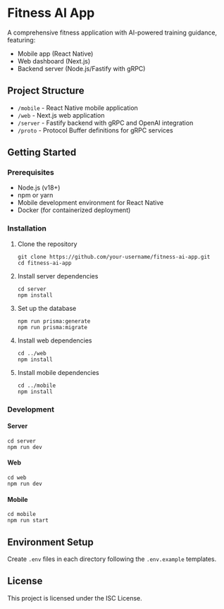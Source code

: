 # Fitness AI App

A comprehensive fitness application with AI-powered training guidance, featuring:

- Mobile app (React Native)
- Web dashboard (Next.js)
- Backend server (Node.js/Fastify with gRPC)

## Project Structure

- `/mobile` - React Native mobile application
- `/web` - Next.js web application
- `/server` - Fastify backend with gRPC and OpenAI integration
- `/proto` - Protocol Buffer definitions for gRPC services

## Getting Started

### Prerequisites

- Node.js (v18+)
- npm or yarn
- Mobile development environment for React Native
- Docker (for containerized deployment)

### Installation

1. Clone the repository
   ```
   git clone https://github.com/your-username/fitness-ai-app.git
   cd fitness-ai-app
   ```

2. Install server dependencies
   ```
   cd server
   npm install
   ```

3. Set up the database
   ```
   npm run prisma:generate
   npm run prisma:migrate
   ```

4. Install web dependencies
   ```
   cd ../web
   npm install
   ```

5. Install mobile dependencies
   ```
   cd ../mobile
   npm install
   ```

### Development

#### Server
```
cd server
npm run dev
```

#### Web
```
cd web
npm run dev
```

#### Mobile
```
cd mobile
npm run start
```

## Environment Setup

Create `.env` files in each directory following the `.env.example` templates.

## License

This project is licensed under the ISC License.
